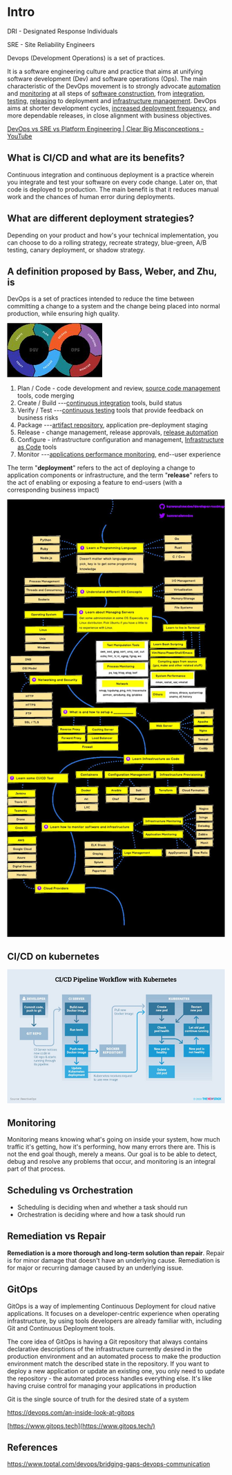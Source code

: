# Intro

DRI - Designated Response Individuals

SRE - Site Reliability Engineers

Devops (Development Operations) is a set of practices.

It is a software engineering culture and practice that aims at unifying software development (Dev) and software operations (Ops). The main characteristic of the DevOps movement is to strongly advocate [automation](https://en.wikipedia.org/wiki/Automation) and [monitoring](https://en.wikipedia.org/wiki/Event_monitoring) at all steps of [software construction](https://en.wikipedia.org/wiki/Software_build), from [integration](https://en.wikipedia.org/wiki/Continuous_integration), [testing](https://en.wikipedia.org/wiki/Test_automation), [releasing](https://en.wikipedia.org/wiki/Software_release_life_cycle) to deployment and [infrastructure management](https://en.wikipedia.org/wiki/Infrastructure_as_Code). DevOps aims at shorter development cycles, [increased deployment frequency](https://en.wikipedia.org/wiki/Continuous_delivery), and more dependable releases, in close alignment with business objectives.

[DevOps vs SRE vs Platform Engineering | Clear Big Misconceptions - YouTube](https://www.youtube.com/watch?v=an8SrFtJBdM)

## What is CI/CD and what are its benefits?

Continuous integration and continuous deployment is a practice wherein you integrate and test your software on every code change. Later on, that code is deployed to production. The main benefit is that it reduces manual work and the chances of human error during deployments.

## What are different deployment strategies?

Depending on your product and how's your technical implementation, you can choose to do a rolling strategy, recreate strategy, blue-green, A/B testing, canary deployment, or shadow strategy.

## A definition proposed by Bass, Weber, and Zhu, is

DevOps is a set of practices intended to reduce the time between committing a change to a system and the change being placed into normal production, while ensuring high quality.

![image](../../media/DevOps-DevOps-Intro-image1.jpg)

1. Plan / Code - code development and review, [source code management](https://en.wikipedia.org/wiki/Version_control) tools, code merging
2. Create / Build ---[continuous integration](https://en.wikipedia.org/wiki/Continuous_integration) tools, build status
3. Verify / Test ---[continuous testing](https://en.wikipedia.org/wiki/Continuous_testing) tools that provide feedback on business risks
4. Package ---[artifact repository](https://en.wikipedia.org/wiki/Binary_repository_manager), application pre-deployment staging
5. Release - change management, release approvals, [release automation](https://en.wikipedia.org/wiki/Application_release_automation)
6. Configure - infrastructure configuration and management, [Infrastructure as Code](https://en.wikipedia.org/wiki/Infrastructure_as_Code) tools
7. Monitor ---[applications performance monitoring](https://en.wikipedia.org/wiki/Application_performance_management), end--user experience

The term "**deployment**" refers to the act of deploying a change to application components or infrastructure, and the term "**release**" refers to the act of enabling or exposing a feature to end-users (with a corresponding business impact)

![image](../../media/DevOps-DevOps-Intro-image2.jpg)

## CI/CD on kubernetes

![image](../../media/DevOps-DevOps-Intro-image3.jpg)

## Monitoring

Monitoring means knowing what's going on inside your system, how much traffic it's getting, how it's performing, how many errors there are. This is not the end goal though, merely a means. Our goal is to be able to detect, debug and resolve any problems that occur, and monitoring is an integral part of that process.

## Scheduling vs Orchestration

- Scheduling is deciding when and whether a task should run
- Orchestration is deciding where and how a task should run

## Remediation vs Repair

**Remediation is a more thorough and long-term solution than repair**. Repair is for minor damage that doesn't have an underlying cause. Remediation is for major or recurring damage caused by an underlying issue.

## GitOps

GitOps is a way of implementing Continuous Deployment for cloud native applications. It focuses on a developer-centric experience when operating infrastructure, by using tools developers are already familiar with, including Git and Continuous Deployment tools.

The core idea of GitOps is having a Git repository that always contains declarative descriptions of the infrastructure currently desired in the production environment and an automated process to make the production environment match the described state in the repository. If you want to deploy a new application or update an existing one, you only need to update the repository - the automated process handles everything else. It's like having cruise control for managing your applications in production

Git is the single source of truth for the desired state of a system

<https://devops.com/an-inside-look-at-gitops>

[https://www.gitops.tech](https://www.gitops.tech/)

## References

<https://www.toptal.com/devops/bridging-gaps-devops-communication>
